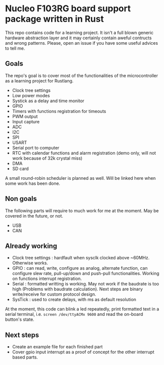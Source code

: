 # Nucleo F103RG board support package written in Rust

This repo contains code for a learning project. It isn't a full blown generic hardware abstraction layer and it may
certainly contain aweful contructs and wrong patterns. Please, open an issue if you have some useful advices to tell me.

## Goals
The repo's goal is to cover most of the functionalities of the microcontroller as a learning project for Rustlang.

* Clock tree settings
* Low power modes
* Systick as a delay and time monitor
* GPIO
* Timers with functions registration for timeouts
* PWM output
* Input capture
* ADC
* I2C  
* SPI
* USART
* Serial port to computer
* RTC with calendar functions and alarm registration (demo only, will not work because of 32k crystal miss)
* DMA
* SD card

A small round-robin scheduler is planned as well. Will be linked here when some work has been done.

## Non goals
The following parts will require to much work for me at the moment. May be covered in the future, or not.
* USB
* CAN

## Already working
* Clock tree settings : hardfault when sysclk clocked above ~60MHz. Otherwise works.
* GPIO : can read, write, configure as analog, alternate function, can configure slew rate, pull-up/down and push-pull functionalities. Working on functions interrupt registration.
* Serial : formatted writting is working. May not work if the baudrate is too high (Problems with baudrate calculation). Next steps are binary write/receive for custom protocol design.
* SysTick : used to create delays, with ms as default resolution

At the moment, this code can blink a led repeatedly, print formatted text in a serial terminal, i.e. `screen /dev/ttyACMx 9600` and read the on-board button's state.

## Next steps
* Create an example file for each finished part
* Cover gpio input interrupt as a proof of concept for the other interrupt based parts.
